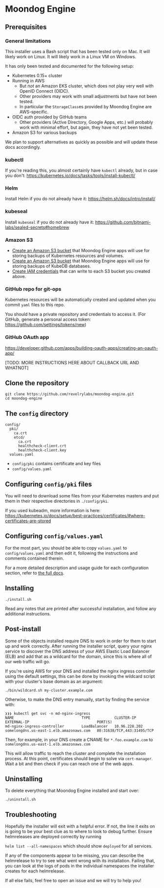# Moondog Engine

## Prerequisites

### General limitations

This installer uses a Bash script that has been tested only on Mac. It will likely work on Linux. It will likely work in a Linux VM on Windows.

It has only been tested and documented for the following setup:

* Kubernetes 0.15+ cluster
* Running in AWS
  * But _not_ an Amazon EKS cluster, which does not play very well with OpenID Connect (OIDC).
  * Other providers may work with small adjustments but have not been tested.
  * In particular the `StorageClass`es provided by Moondog Engine are AWS-specific.
* OIDC auth provided by GitHub teams
  * Other providers (Active Directory, Google Apps, etc.) will probably work with minimal effort, but again, they have not yet been tested.
* Amazon S3 for various backups

We plan to support alternatives as quickly as possible and will update these docs accordingly.

### kubectl

If you're reading this, you almost certainly have `kubectl` already, but in case you don't: https://kubernetes.io/docs/tasks/tools/install-kubectl/

### Helm

Install Helm if you do not already have it: https://helm.sh/docs/intro/install/

### kubeseal

Install `kubeseal` if you do not already have it: https://github.com/bitnami-labs/sealed-secrets#homebrew

### Amazon S3

* [Create an Amazon S3 bucket](https://docs.aws.amazon.com/quickstarts/latest/s3backup/step-1-create-bucket.html) that Moondog Engine apps will use for storing backups of Kubernetes resources and volumes.
* [Create an Amazon S3 bucket](https://docs.aws.amazon.com/quickstarts/latest/s3backup/step-1-create-bucket.html) that Moondog Engine apps will use for storing backups of KubeDB databases.
* [Create IAM credentials](https://aws.amazon.com/premiumsupport/knowledge-center/create-access-key/) that can write to each S3 bucket you created above.

### GitHub repo for git-ops

Kubernetes resources will be automatically created and updated when you commit `yaml` files to this repo.

You should have a private repository and credentials to access it. (For GitHub, generate a personal access token: https://github.com/settings/tokens/new)

### GitHub OAuth app

https://developer.github.com/apps/building-oauth-apps/creating-an-oauth-app/

[TODO: MORE INSTRUCTIONS HERE ABOUT CALLBACK URL AND WHATNOT]

## Clone the repository

```
git clone https://github.com/revelrylabs/moondog-engine.git
cd moondog-engine
```

## The `config` directory

```
config/
  pki/
    ca.crt
    etcd/
      ca.crt
      healthcheck-client.crt
      healthcheck-client.key
  values.yaml
```

* `config/pki` contains certificate and key files
* `config/values.yaml`

## Configuring `config/pki` files

You will need to download some files from your Kubernetes masters and put them in their respective directories in `./config/pki`.

If you used kubeadm, more information is here: https://kubernetes.io/docs/setup/best-practices/certificates/#where-certificates-are-stored


## Configuring `config/values.yaml`

For the most part, you should be able to copy `values.yaml` to `config/values.yaml` and then edit it, following the instructions and comments contained therein.

For a more detailed description and usage guide for each configuration section, refer to [the full docs](https://github.com/revelrylabs/moondog-engine/tree/master/docs).

## Installing

```
./install.sh
```

Read any notes that are printed after successful installation, and follow any additional instructions.

## Post-install

Some of the objects installed require DNS to work in order for them to start up and work correctly. After running the installer script, query your nginx service to discover the DNS address of your AWS Elastic Load Balancer (ELB) and add that as a wildcard for the domain, since this is where all of our web traffic will go.

If you're using AWS for your DNS and installed the nginx ingress controller using the default settings, this can be done by invoking the wildcard script with your cluster's base domain as an argument:

```
./bin/wildcard.sh my-cluster.example.com
```

Otherwise, to make the DNS entry manually, start by finding the service with:

```
❯❯❯ kubectl get svc -n md-nginx-ingress
NAME                               TYPE           CLUSTER-IP      EXTERNAL-IP                               PORT(S)
md-nginx-ingress-controller        LoadBalancer   10.96.228.202   somelongdns.us-east-1.elb.amazonaws.com   80:31638/TCP,443:31495/TCP
```

Then, for example, in your DNS create a CNAME for `*.foo.example.com` to `somelongdns.us-east-1.elb.amazonaws.com`

This will allow traffic to reach the cluster and complete the installation process. At this point, certificates should begin to solve via `cert-manager`. Wait a bit and then check if you can reach one of the web apps.

## Uninstalling

To delete everything that Moondog Engine installed and start over:

```
./uninstall.sh
```

## Troubleshooting

Hopefully the installer will exit with a helpful error. If not, the line it exits on is going to be your best clue as to where to look to debug further. Ensure helmreleases are deployed correctly by running

`helm list --all-namespaces` which should show `deployed` for all services.

If any of the components appear to be missing, you can describe the helmrelease to try to see what went wrong with its installation. Failing that, you can look at the logs of pods in the individual namespaces the installer creates for each helmrelease.

If all else fails, feel free to open an issue and we will try to help you!
